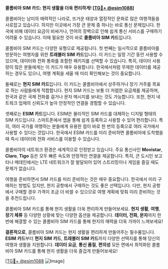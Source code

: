**콜롬비아 SIM 카드: 현지 생활을 더욱 편리하게! [[TG💪+ @esim1088](https://t.me/s/esim1088)]**

콜롬비아는 남미의 매력적인 나라로, 뜨거운 태양과 열정적인 문화로 많은 여행객들을 사로잡고 있습니다. 하지만 이곳에서 가장 큰 문제 중 하나는 바로 통신 문제입니다. 한국에 비해 데이터 요금이 비싸거나, 언어의 장벽으로 인해 쉽게 통신 서비스를 구매하기 어려울 수 있습니다. 이때 필요한 것이 바로 **콜롬비아 SIM 카드**입니다.

콜롬비아 SIM 카드는 다양한 유형으로 제공됩니다. 첫 번째는 일시적으로 콜롬비아를 방문하는 여행자를 위한 **트래블러 SIM 카드**입니다. 이 카드는 일정 기간 동안 사용할 수 있으며, 데이터와 전화 통화를 포함한 패키지를 선택할 수 있습니다. 특히, 데이터 사용량이 많은 분들에게는 이 카드가 매우 유용합니다. 한국에서처럼 무제한 데이터를 제공하는 경우도 있으니, 여행 계획을 세울 때 미리 확인해보는 것이 중요합니다.

둘째로는 **현지 SIM 카드**입니다. 이 카드는 콜롬비아에서 상주하거나 장기 거주를 목표로 하는 사람들에게 적합합니다. 현지 SIM 카드는 보통 더 저렴한 요금제를 제공하며, 한국과 같은 국제 전화를 걸거나 문자 메시지를 보내는 것도 가능합니다. 또한, 현지 네트워크 업체의 신뢰도가 높아 안정적인 연결을 경험할 수 있습니다.

셋째로는 **ESIM 카드**입니다. ESIM은 물리적인 SIM 카드를 대체하는 디지털 형태의 SIM 카드입니다. 스마트폰에서 앱을 통해 쉽게 등록하고 사용할 수 있어 편리합니다. 특히, 여러 국가를 여행하는 분들에게 유용한 점이 바로 한 번의 등록으로 여러 국가에서 사용할 수 있다는 것입니다. 한국에서 ESIM 카드를 미리 준비하면 콜롬비아에 도착했을 때 즉시 데이터와 전화 서비스를 이용할 수 있습니다.

콜롬비아의 네트워크 환경은 세계적으로 인정받고 있습니다. 주요 통신사인 **Movistar**, **Claro**, **Tigo** 등은 모두 빠른 속도와 안정적인 연결을 제공합니다. 특히, 큰 도시인 보고타나 메데인에서는 LTE 네트워크가 잘 발달되어 있어 스트리밍이나 게임을 즐길 때도 문제가 없습니다.

여행을 준비하면서 SIM 카드를 미리 준비하는 것은 매우 중요합니다. 한국에서 미리 구매하는 방법도 있지만, 현지 공항에서 구매하는 것도 좋은 선택입니다. 다만, 현지 공항에서 구매할 경우 가격이 조금 더 비쌀 수 있으므로 여행 계획에 맞춰 미리 준비하는 것을 추천드립니다.

콜롬비아 SIM 카드를 통해 현지 생활을 더욱 편리하게 만들어보세요. **현지 생활**, **여행**, **장기 체류** 등 다양한 상황에 맞는 다양한 옵션을 제공합니다. **데이터, 전화, 문자**까지 한번에 해결할 수 있는 콜롬비아 SIM 카드를 통해 현지의 매력을 더욱 가까이 느껴보세요!

**결론적으로**, 콜롬비아 SIM 카드는 현지 생활을 편리하게 만들어주는 필수품입니다. **ESIM 카드**부터 **현지 SIM 카드**, **트래블러 SIM 카드**까지 다양한 선택지를 통해 당신의 여행과 생활을 지원합니다. **데이터 요금**, **통신 품질**, **편의성** 모든 면에서 최적화된 콜롬비아 SIM 카드를 통해 현지 생활을 더욱 즐겁게 만들어보세요!

[[TG💪+ @esim1088](https://t.me/s/esim1088) ![Image](https://i.postimg.cc/Y0z9fWf4/image.png)]